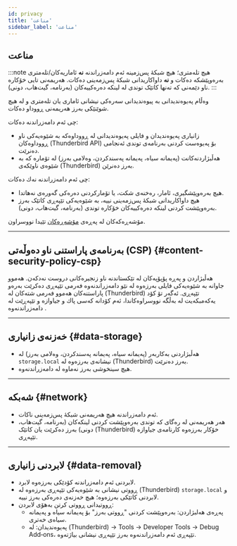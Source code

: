 ```yaml
---
id: privacy
title: 'مناعت'
sidebar_label: 'مناعت'
---
```


## مناعت

:::note هیچ تله‌متری؛ هیچ شبکهٔ پس‌زمینه
ئه‌م دامەزراندنە **نە** ئاماریەکان/تله‌متری بەرەوپێشکە دەکات و **نە** داواکاریدانی شبکهٔ پس‌زمەینی دەکات. هەریمەنی تایی خۆکارە ناو دێمەنی کە تەنها کاتێک توندی لە لینکە دەرەکییەکان (بەرنامە، گیت‌هاب، دونی).
:::

وەڵام پەیوەندیدانی بە پیوەندیدانی سەرەکی نیشانی ئاماری یان تله‌متری و لە هیچ شوێنێکی بەرز ھەریمەنی ڕووداو دەکات.

چی ئەم دامەزراندنە دەکات:

- زانیاری پەیوەندیدان و فایلی پەیوەندیدانی لە ڕووداوەکە بە شێوەیەکی ناو ڕووداوەکان (Thunderbird API) بۆ پەیوەست کردنی بەرنامەی توندی ئەنجامی دەنرێت.
- هەڵبژاردنەکانت (پەیمانە سیاە، پەیمانە پەسندکردن، وەلامی بەرز) لە تۆمارە کە بە شێوەی ناوێکەی (Thunderbird) بەرز دەنرێن.

چی ئەم دامەزراندنە نەك دەکات:

- هیچ بەرەوپێشگیری، ئامار، رەخنەی شکت، یا تۆمارکردنی دەرەکی گەورەی نەھاتدا.
- هیچ داواکاریدانی شبکهٔ پس‌زمەینی نییە، بە شێوەیەکی تێپەڕی کاتێک بەرز بەرەوپێشت کردنی لینکە دەرەکییەکان خۆکارە توندی (بەرنامە، گیت‌هاب، دونی).

مۆشەڕەکەکان لە پەڕەی [مۆشەڕەکان](permissions) تێیدا نووسراون.

---

## بەرنامەی پاراستنی ناو دەوڵەتی (CSP) {#content-security-policy-csp}

هەڵبژاردن و پەڕە پۆپۆپەکان لە تێکستاندنە ناو زنجیرەکانی دروست نەدکه‌ن. هەموو جاوانە بە شێوەیەکی فایلی بەرزەوە لە نێو دامەزراندنەوە فەرمی تێپەڕی دەکرێت بەرەو پاراستنەکان ھەموو فەرمی شتەکان لە (Thunderbird) تێپەڕی. ئەگەر تۆ کۆد یەکەمبکەیت لە بەڵگە نووسراوەکاندا، ئەم کۆدانه کەسی پاك و جیاوازە و تێپەڕێت لە دامەزراندنەوە .

---

## خەزنەی زانیاری {#data-storage}

- هەڵبژاردنی بەکاربەر (پەیمانە سیاە، پەیمانە پەسندکردن، وەلامی بەرز) لە `storage.local` نیشانەی بەرزەوە لە (Thunderbird) بەرز دەنرێت.
- هیچ سینخوشی بەرز نەماوە لە دامەزراندنەوە.

---

## شەبکە {#network}

- ئەم دامەزراندنە هیچ هەریمەنی شبکهٔ پس‌زمەینی ناکات.
- هەر هەریمەنی لە رەگای کە توندی بەرەوپێشت کردنی لینکەکان (بەرنامە، گیت‌هاب، دونی) بەرز دەکرێت یان کاتێک (Thunderbird) خۆکار بەرزەوە کارنامەی جیاوازە تێپەڕی.

---

## لابردنی زانیاری {#data-removal}

- لابردنی ئەم دامەزراندنە کۆدێکی بەرزەوە لابرد.
- ڕووتی نیشانی بە شێوەیەکی تێپەڕی بەرزەوە لە (Thunderbird) `storage.local` و لابردنی کاتێکی بەرزەوە؛ هیچ خەزنەی دەرەکی بەرز نییە.
- ڕووتیدانی ڕووتی کرتن بەھۆی لابردن:
  - پەڕەی هەلبژاردن: بەرەوپێشت کردنی "ڕووتی بەرز" بۆ پەیمانە سیاە و پەیمانە سیاەی خەتری.
  - پەیوەندیدان: لە (Thunderbird) → Tools → Developer Tools → Debug Add‑ons، تێپەڕی ئەم دامەزراندنەوە بەرز تێپەڕی نیشانی بیاژتەوە.
